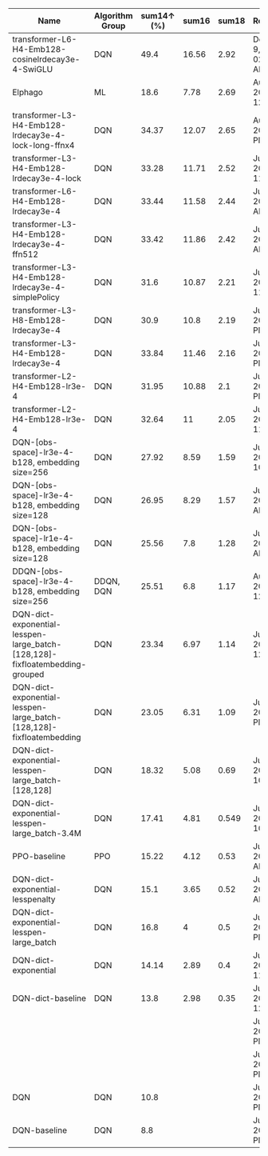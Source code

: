 
Name | Algorithm Group | sum14↑ (%) | sum16 | sum18 | Registered | Note | insight
-- | -- | -- | -- | -- | -- | -- | --
transformer-L6-H4-Emb128-cosinelrdecay3e-4-SwiGLU | DQN | 49.4 | 16.56| 2.92 | December 9, 2024 02:28 AM(KST) | SOTA, 20000k epoch (total 4h on R5 5600, RTX 3090), but don't need that many epoch
Elphago | ML | 18.6 | 7.78 | 2.69 | August 26, 2023 12:12 AM | Previous SOTA |  
transformer-L3-H4-Emb128-lrdecay3e-4-lock-long-ffnx4 | DQN | 34.37 | 12.07 | 2.65 | August 1, 2023 2:31 PM | 3 layer, 6000k epoch (total 34h) |  
transformer-L3-H4-Emb128-lrdecay3e-4-lock | DQN | 33.28 | 11.71 | 2.52 | July 25, 2023 11:54 PM | 3-Layer transformer encoder, 4 Head, step 2000k, LR decat(exponential to 3e-5, warm-up 200k), LOCK embedding 추가 | apply lock embedding
transformer-L6-H4-Emb128-lrdecay3e-4 | DQN | 33.44 | 11.58 | 2.44 | July 24, 2023 2:21 AM | 6-layer | 6L>3L
transformer-L3-H4-Emb128-lrdecay3e-4-ffn512 | DQN | 33.42 | 11.86 | 2.42 | July 24, 2023 2:22 AM | 3-Layer transformer encoder, 4 head, step 2000k, LR decat(exponential to 3e-5, warm-up 200k), FFN hiddendim 512 | FFNx4 is better than x2
transformer-L3-H4-Emb128-lrdecay3e-4-simplePolicy | DQN | 31.6 | 10.87 | 2.21 | July 25, 2023 11:55 PM | FeatureExtractor는 Transformer, Policy는 MLP | complex policy is better
transformer-L3-H8-Emb128-lrdecay3e-4 | DQN | 30.9 | 10.8 | 2.19 | July 22, 2023 8:50 PM | 3-Layer transformer encoder, 8 Head, step 2000k, LR decat(exponential to 3e-5, warm-up 200k) | 4 head is better than 8 head
transformer-L3-H4-Emb128-lrdecay3e-4 | DQN | 33.84 | 11.46 | 2.16 | July 22, 2023 8:50 PM | 3-Layer transformer encoder, 4 Head, step 2000k, LR decat(exponential to 3e-5, warm-up 200k) |  
transformer-L2-H4-Emb128-lr3e-4 | DQN | 31.95 | 10.88 | 2.1 | July 22, 2023 8:21 PM | 3-Layer transformer encoder, 4 Head, step 2000k |  
transformer-L2-H4-Emb128-lr3e-4 | DQN | 32.64 | 11 | 2.05 | July 22, 2023 11:03 PM | 3-Layer transformer encoder, 4 Head, step 2600k |  
DQN-[obs-space]-lr3e-4-b128, embedding size=256 | DQN | 27.92 | 8.59 | 1.59 | July 30, 2023 10:45 PM | commit hash #https://github.com/pylixir-team/pylixir/pull/25/commits/a27ac4627bb58fe11718a5c1631b08fb8a34801d |  
DQN-[obs-space]-lr3e-4-b128, embedding size=128 | DQN | 26.95 | 8.29 | 1.57 | July 21, 2023 1:54 AM | commit hash #https://github.com/pylixir-team/pylixir/pull/25/commits/a27ac4627bb58fe11718a5c1631b08fb8a34801d |  
DQN-[obs-space]-lr1e-4-b128, embedding size=128 | DQN | 25.56 | 7.8 | 1.28 | July 21, 2023 1:37 AM | commit hash #https://github.com/pylixir-team/pylixir/pull/25/commits/a27ac4627bb58fe11718a5c1631b08fb8a34801d |  
DDQN-[obs-space]-lr3e-4-b128, embedding size=256 | DDQN, DQN | 25.51 | 6.8 | 1.17 | August 1, 2023 12:43 PM | commit hash #https://github.com/pylixir-team/pylixir/pull/25/commits/a27ac4627bb58fe11718a5c1631b08fb8a34801d에 double DQN만 적용 $\tau = 0.5$ (”DDQN”) | $\tau = 1$, target net update freq no improvement
DQN-dict-exponential-lesspen-large_batch-[128,128]-fixfloatembedding-grouped | DQN | 23.34 | 6.97 | 1.14 | July 21, 2023 12:45 AM | Model: [128, 128] Float embedding을 5개 float에 대해 동일한 연산을 하도록 변경 committee, board도 동일 속성에 대해 동일한 embedding이 적용되도록 변경 |  
DQN-dict-exponential-lesspen-large_batch-[128,128]-fixfloatembedding | DQN | 23.05 | 6.31 | 1.09 | July 19, 2023 7:44 PM | Model: [128, 128] Float embedding을 5개 float에 대해 동일한 연산을 하도록 변경 |  
DQN-dict-exponential-lesspen-large_batch-[128,128] | DQN | 18.32 | 5.08 | 0.69 | July 30, 2023 10:47 PM | Model: [128, 128] |  
DQN-dict-exponential-lesspen-large_batch-3.4M | DQN | 17.41 | 4.81 | 0.549 | July 30, 2023 10:47 PM | Batch size = 512 (very large batch) 3400k steps |  
PPO-baseline | PPO | 15.22 | 4.12 | 0.53 | July 14, 2023 3:03 AM | PPO, lr 3e-4 batch size 128 network 128,128 exp/less penalty reward |  
DQN-dict-exponential-lesspenalty | DQN | 15.1 | 3.65 | 0.52 | July 13, 2023 2:02 AM | exponential reward negative reward는 1/3로 책정 |  
DQN-dict-exponential-lesspen-large_batch | DQN | 16.8 | 4 | 0.5 | July 13, 2023 9:27 PM | Batch size = 512 (very large batch) 1500k steps |  
DQN-dict-exponential | DQN | 14.14 | 2.89 | 0.4 | July 12, 2023 11:59 PM | exponential reward ( 2 **first + 2 ** second) |  
DQN-dict-baseline | DQN | 13.8 | 2.98 | 0.35 | July 13, 2023 12:19 AM | reroll Available No stop when wrong action |  
  |   |   |   |   | July 25, 2023 7:17 PM |   |  
  |   |   |   |   | July 22, 2023 8:49 PM |   |  
DQN | DQN | 10.8 |   |   | July 9, 2023 4:21 PM | DQN_3 (DQN_1:5e5) |  
DQN-baseline | DQN | 8.8 |   |   | July 8, 2023 4:23 PM | [128, 128], $\tau$=0.5 (”DQN_2”) |  

